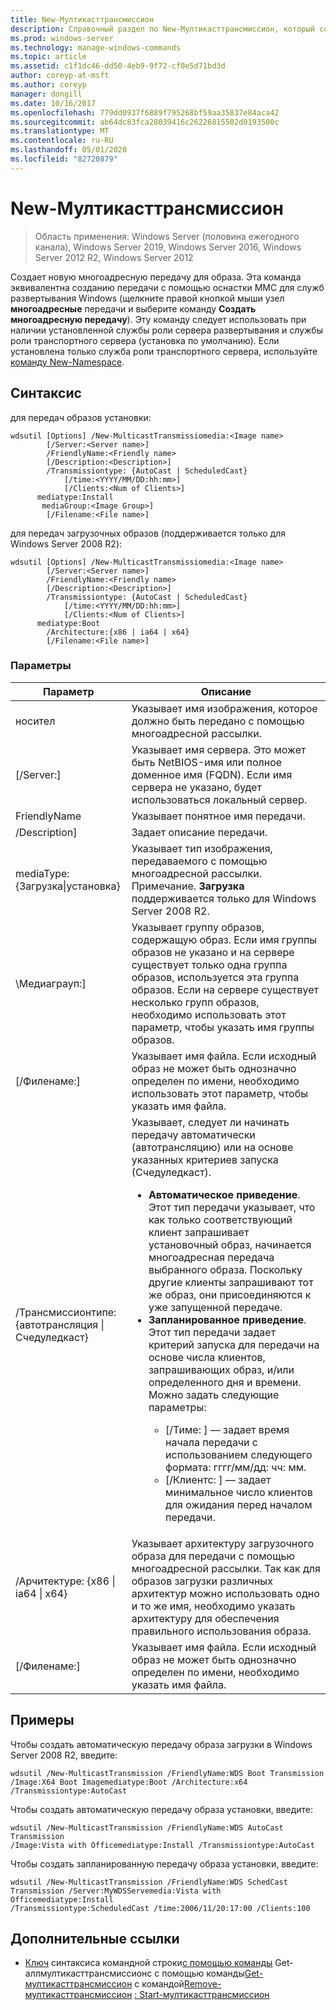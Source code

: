 ```yaml
---
title: New-Мултикасттрансмиссион
description: Справочный раздел по New-Мултикасттрансмиссион, который создает новую многоадресную передачу для образа.
ms.prod: windows-server
ms.technology: manage-windows-commands
ms.topic: article
ms.assetid: c1f1dc46-dd50-4eb9-9f72-cf0e5d71bd3d
author: coreyp-at-msft
ms.author: coreyp
manager: dongill
ms.date: 10/16/2017
ms.openlocfilehash: 779dd0937f6889f795268bf59aa35837e84aca42
ms.sourcegitcommit: ab64dc83fca28039416c26226815502d0193500c
ms.translationtype: MT
ms.contentlocale: ru-RU
ms.lasthandoff: 05/01/2020
ms.locfileid: "82720879"
---
```

# <a name="new-multicasttransmission"></a>New-Мултикасттрансмиссион

> Область применения: Windows Server (половина ежегодного канала), Windows Server 2019, Windows Server 2016, Windows Server 2012 R2, Windows Server 2012

Создает новую многоадресную передачу для образа. Эта команда эквивалентна созданию передачи с помощью оснастки MMC для служб развертывания Windows (щелкните правой кнопкой мыши узел **многоадресные** передачи и выберите команду **Создать многоадресную передачу**). Эту команду следует использовать при наличии установленной службы роли сервера развертывания и службы роли транспортного сервера (установка по умолчанию). Если установлена только служба роли транспортного сервера, используйте [команду New-Namespace](using-the-new-namespace-command.md).
## <a name="syntax"></a>Синтаксис
для передач образов установки:
```
wdsutil [Options] /New-MulticastTransmissiomedia:<Image name>
        [/Server:<Server name>]
        /FriendlyName:<Friendly name>
        [/Description:<Description>]
        /Transmissiontype: {AutoCast | ScheduledCast}
            [/time:<YYYY/MM/DD:hh:mm>]
            [/Clients:<Num of Clients>]
      mediatype:Install
       mediaGroup:<Image Group>]
        [/Filename:<File name>]
```
для передач загрузочных образов (поддерживается только для Windows Server 2008 R2):
```
wdsutil [Options] /New-MulticastTransmissiomedia:<Image name>
        [/Server:<Server name>]
        /FriendlyName:<Friendly name>
        [/Description:<Description>]
        /Transmissiontype: {AutoCast | ScheduledCast}
            [/time:<YYYY/MM/DD:hh:mm>]
            [/Clients:<Num of Clients>]
      mediatype:Boot
        /Architecture:{x86 | ia64 | x64}
        [/Filename:<File name>]
```
### <a name="parameters"></a>Параметры
|Параметр|Описание|
|-------|--------|
носител<Image name>|Указывает имя изображения, которое должно быть передано с помощью многоадресной рассылки.|
|[/Server:<Server name>]|Указывает имя сервера. Это может быть NetBIOS-имя или полное доменное имя (FQDN). Если имя сервера не указано, будет использоваться локальный сервер.|
|FriendlyName<Friendly name>|Указывает понятное имя передачи.|
|/Description<Description>]|Задает описание передачи.|
mediaType: {Загрузка&#124;установка}|Указывает тип изображения, передаваемого с помощью многоадресной рассылки. Примечание. **Загрузка** поддерживается только для Windows Server 2008 R2.|
|\Медиаграуп:<Image group name>]|Указывает группу образов, содержащую образ. Если имя группы образов не указано и на сервере существует только одна группа образов, используется эта группа образов. Если на сервере существует несколько групп образов, необходимо использовать этот параметр, чтобы указать имя группы образов.|
|[/Филенаме:<File name>]|Указывает имя файла. Если исходный образ не может быть однозначно определен по имени, необходимо использовать этот параметр, чтобы указать имя файла.|
|/Трансмиссионтипе: {автотрансляция &#124; Счедуледкаст}|Указывает, следует ли начинать передачу автоматически (автотрансляцию) или на основе указанных критериев запуска (Счедуледкаст).<p><ul><li>**Автоматическое приведение**. Этот тип передачи указывает, что как только соответствующий клиент запрашивает установочный образ, начинается многоадресная передача выбранного образа. Поскольку другие клиенты запрашивают тот же образ, они присоединяются к уже запущенной передаче.</li><li>**Запланированное приведение**. Этот тип передачи задает критерий запуска для передачи на основе числа клиентов, запрашивающих образ, и/или определенного дня и времени. Можно задать следующие параметры:<p><ul><li>[/Тиме: <time>] — задает время начала передачи с использованием следующего формата: гггг/мм/дд: чч: мм.</li><li>[/Клиентс: <Number of clients>] — задает минимальное число клиентов для ожидания перед началом передачи.</li></ul></li></ul>|
|/Арчитектуре: {x86 &#124; ia64 &#124; x64}|Указывает архитектуру загрузочного образа для передачи с помощью многоадресной рассылки. Так как для образов загрузки различных архитектур можно использовать одно и то же имя, необходимо указать архитектуру для обеспечения правильного использования образа.|
|[/Филенаме:<File name>]|Указывает имя файла. Если исходный образ не может быть однозначно определен по имени, необходимо указать имя файла.|
## <a name="examples"></a>Примеры
Чтобы создать автоматическую передачу образа загрузки в Windows Server 2008 R2, введите:
```
wdsutil /New-MulticastTransmission /FriendlyName:WDS Boot Transmission
/Image:X64 Boot Imagemediatype:Boot /Architecture:x64 /Transmissiontype:AutoCast
```
Чтобы создать автоматическую передачу образа установки, введите:
```
wdsutil /New-MulticastTransmission /FriendlyName:WDS AutoCast Transmission
/Image:Vista with Officemediatype:Install /Transmissiontype:AutoCast
```
Чтобы создать запланированную передачу образа установки, введите:
```
wdsutil /New-MulticastTransmission /FriendlyName:WDS SchedCast Transmission /Server:MyWDSServemedia:Vista with Officemediatype:Install 
/Transmissiontype:ScheduledCast /time:2006/11/20:17:00 /Clients:100
```
## <a name="additional-references"></a>Дополнительные ссылки
- [Ключ](command-line-syntax-key.md)
синтаксиса командной строки[с помощью команды](using-the-get-allmulticasttransmissions-command.md)
Get-аллмултикасттрансмиссионс с помощью команды[Get-мултикасттрансмиссион](using-the-get-multicasttransmission-command.md)
с командой[Remove-мултикасттрансмиссион](using-the-remove-multicasttransmission-command.md)
[: Start-мултикасттрансмиссион](subcommand-start-multicasttransmission.md)
